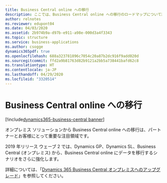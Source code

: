 ```yaml
---
title: Business Central online への移行
description: ここでは、Business Central online への移行のロードマップについて詳しく説明します。
author: relnotes
ms.reviewer: edupont04
ms.date: 04/03/2020
ms.assetid: 2b974b9a-d97b-e911-a98e-000d3a4f3343
ms.topic: structure
ms.service: business-applications
ms.author: csogge
dynamics365pdf: true
ms.openlocfilehash: 688a323781896c7054c20a87b2dc916f9add020d
ms.sourcegitcommit: ffd2a9b81763d82b9121a2bb5a738441bafd62c8
ms.translationtype: HT
ms.contentlocale: ja-JP
ms.lasthandoff: 04/29/2020
ms.locfileid: "3320514"
---
```

# <a name="migrations-to-business-central-online"></a>Business Central online への移行

[!include[dynamics365-business-central banner](../includes/dynamics365-business-central.md)]

<!--structure start-->
オンプレミス ソリューションから Business Central online への移行は、パートナーとお客様にとって重要な注目領域です。 

2019 年リリース ウェーブ 2 では、Dynamics GP、Dynamics SL、Business Central (オンプレミス) から、Business Central online にデータを移行するシナリオをさらに強化します。

詳細については、「[Dynamics 365 Business Central オンプレミスへのアップグレード](https://docs.microsoft.com/dynamics365/business-central/dev-itpro/upgrade/upgrading-to-business-central-on-premises)」を参照してください。
<!--structure end-->




